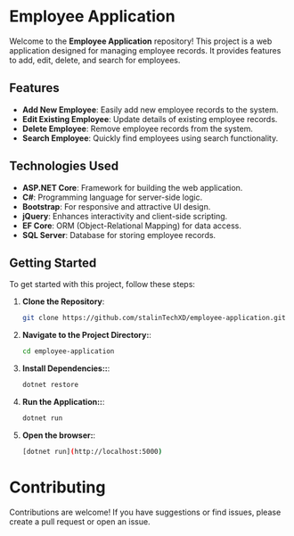 # Employee Application

Welcome to the **Employee Application** repository! This project is a web application designed for managing employee records. It provides features to add, edit, delete, and search for employees.

## Features

- **Add New Employee**: Easily add new employee records to the system.
- **Edit Existing Employee**: Update details of existing employee records.
- **Delete Employee**: Remove employee records from the system.
- **Search Employee**: Quickly find employees using search functionality.

## Technologies Used

- **ASP.NET Core**: Framework for building the web application.
- **C#**: Programming language for server-side logic.
- **Bootstrap**: For responsive and attractive UI design.
- **jQuery**: Enhances interactivity and client-side scripting.
- **EF Core**: ORM (Object-Relational Mapping) for data access.
- **SQL Server**: Database for storing employee records.

## Getting Started

To get started with this project, follow these steps:

1. **Clone the Repository**:
   ```bash
   git clone https://github.com/stalinTechXD/employee-application.git

2. **Navigate to the Project Directory:**:
   ```bash
   cd employee-application
   
3. **Install Dependencies::**:
   ```bash
   dotnet restore

4. **Run the Application::**:
   ```bash
   dotnet run

5. **Open the browser:**:
   ```bash
   [dotnet run](http://localhost:5000)

# Contributing
Contributions are welcome! If you have suggestions or find issues, please create a pull request or open an issue.
